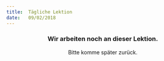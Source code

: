 ```yaml
---
title:  Tägliche Lektion
date:   09/02/2018
---
```


### <center>Wir arbeiten noch an dieser Lektion.</center>
<center>Bitte komme später zurück.</center>